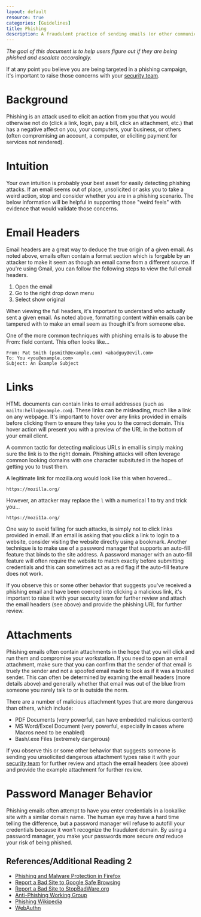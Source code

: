 ```yaml
---
layout: default
resource: true
categories: [Guidelines]
title: Phishing
description: A fraudulent practice of sending emails (or other communications) purporting to be from reputable companies in order to induce individuals to reveal personal information, such as passwords and credit card numbers.
---
```


*The goal of this document is to help users figure out if they are being phished and escalate accordingly.*

If at any point you believe you are being targeted in a phishing campaign, it's important to raise those concerns with your [security team](/#contact).

# Background

Phishing is an attack used to elicit an action from you that you would otherwise not do (click a link, login, pay a bill, click an attachment, etc.) that has a negative affect on you, your computers, your business, or others (often compromising an account, a computer, or eliciting payment for services not rendered).

# Intuition

Your own intuition is probably your best asset for easily detecting phishing attacks.  If an email seems out of place, unsolicited or asks you to take a weird action, stop and consider whether you are in a phishing scenario.  The below information will be helpful in supporting those "weird feels" with evidence that would validate those concerns.

# Email Headers

Email headers are a great way to deduce the true origin of a given email.  As noted above, emails often contain a format section which is forgable by an attacker to make it seem as though an email came from a different source.  If you're using Gmail, you can follow the following steps to view the full email headers.

1. Open the email
2. Go to the right drop down menu
3. Select show original

When viewing the full headers, it's important to understand who actually sent a given email.  As noted above, formatting content within emails can be tampered with to make an email seem as though it's from someone else.

One of the more common techniques with phishing emails is to abuse the From: field content. This often looks like...

```
From: Pat Smith (psmith@example.com) <abadguy@evil.com>
To: You <you@example.com>
Subject: An Example Subject
```

# Links

HTML documents can contain links to email addresses (such as `mailto:hello@example.com`). These links can be misleading, much like a link on any webpage.  It's important to hover over any links provided in emails before clicking them to ensure they take you to the correct domain.  This hover action will present you with a preview of the URL in the bottom of your email client.

A common tactic for detecting malicious URLs in email is simply making sure the link is to the right domain. Phishing attacks will often leverage common looking domains with one character subsituted in the hopes of getting you to trust them.

A legitimate link for mozilla.org would look like this when hovered...

`https://mozilla.org/`

However, an attacker may replace the `l` with a numerical 1 to try and trick you...

`https://mozi11a.org/`

One way to avoid falling for such attacks, is simply not to click links provided in email.  If an email is asking that you click a link to login to a website, consider visiting the website directly using a bookmark.  Another technique is to make use of a password manager that supports an auto-fill feature that binds to the site address.  A password manager with an auto-fill feature will often require the website to match exactly before submitting credentials and this can sometimes act as a red flag if the auto-fill feature does not work.

If you observe this or some other behavior that suggests you've received a phishing email and have been coerced into clicking a malicious link, it's important to raise it with your security team for further review and attach the email headers (see above) and provide the phishing URL for further review.

# Attachments

Phishing emails often contain attachments in the hope that you will click and run them and compromise your workstation.  If you need to open an email attachment, make sure that you can confirm that the sender of that email is truely the sender and not a spoofed email made to look as if it was a trusted sender.  This can often be determined by examing the email headers (more details above) and generally whether that email was out of the blue from someone you rarely talk to or is outside the norm.

There are a number of malicious attachment types that are more dangerous than others, which include:

- PDF Documents (very powerful, can have embedded malicious content)
- MS Word/Excel Document (very powerful, especially in cases where Macros need to be enabled)
- Bash/.exe Files (extremely dangerous)

If you observe this or some other behavior that suggests someone is sending you unsolicited dangerous attachment types raise it with your [security team](/#contact) for further review and attach the email headers (see above) and provide the example attachment for further review.

# Password Manager Behavior

Phishing emails often attempt to have you enter credentials in a lookalike site with a similar domain name. The human eye may have a hard time telling the difference, but a password manager will refuse to autofill your credentials because it won't recognize the fraudulent domain. By using a password manager, you make your passwords more secure _and_ reduce your risk of being phished.

## References/Additional Reading 2

- [Phishing and Malware Protection in Firefox](https://support.mozilla.org/en-US/kb/how-does-phishing-and-malware-protection-work)
- [Report a Bad Site to Google Safe Browsing](https://safebrowsing.google.com/safebrowsing/report_phish/)
- [Report a Bad Site to StopBadWare.org](https://www.stopbadware.org/report-badware)
- [Anti-Phishing Working Group](https://www.apwg.org/)
- [Phishing Wikipedia](https://en.wikipedia.org/wiki/Phishing)
- [WebAuthn](https://duo.com/blog/web-authentication-what-it-is-and-what-it-means-for-passwords)


